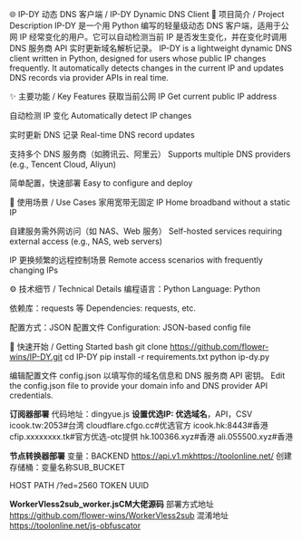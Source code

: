 🌐 IP-DY 动态 DNS 客户端 / IP-DY Dynamic DNS Client
📌 项目简介 / Project Description
IP-DY 是一个用 Python 编写的轻量级动态 DNS 客户端，适用于公网 IP 经常变化的用户。它可以自动检测当前 IP 是否发生变化，并在变化时调用 DNS 服务商 API 实时更新域名解析记录。
IP-DY is a lightweight dynamic DNS client written in Python, designed for users whose public IP changes frequently. It automatically detects changes in the current IP and updates DNS records via provider APIs in real time.

✨ 主要功能 / Key Features
获取当前公网 IP
Get current public IP address

自动检测 IP 变化
Automatically detect IP changes

实时更新 DNS 记录
Real-time DNS record updates

支持多个 DNS 服务商（如腾讯云、阿里云）
Supports multiple DNS providers (e.g., Tencent Cloud, Aliyun)

简单配置，快速部署
Easy to configure and deploy

🔧 使用场景 / Use Cases
家用宽带无固定 IP
Home broadband without a static IP

自建服务需外网访问（如 NAS、Web 服务）
Self-hosted services requiring external access (e.g., NAS, web servers)

IP 更换频繁的远程控制场景
Remote access scenarios with frequently changing IPs

⚙️ 技术细节 / Technical Details
编程语言：Python
Language: Python

依赖库：requests 等
Dependencies: requests, etc.

配置方式：JSON 配置文件
Configuration: JSON-based config file

🚀 快速开始 / Getting Started
bash
git clone https://github.com/flower-wins/IP-DY.git
cd IP-DY
pip install -r requirements.txt
python ip-dy.py

编辑配置文件 config.json 以填写你的域名信息和 DNS 服务商 API 密钥。
Edit the config.json file to provide your domain info and DNS provider API credentials.

**订阅器部署**
代码地址：dingyue.js
**设置优选IP: 优选域名**，API，CSV
icook.tw:2053#台湾
cloudflare.cfgo.cc#优选官方
icook.hk:8443#香港
cfip.xxxxxxxx.tk#官方优选-otc提供
hk.100366.xyz#香港
ali.055500.xyz#香港

**节点转换器部署**
变量：BACKEND https://api.v1.mkhttps://toolonline.net/
创建存储桶：变量名称SUB_BUCKET

HOST
PATH
/?ed=2560
TOKEN
UUID

**WorkerVless2sub_worker.jsCM大佬源码**
部署方式地址
https://github.com/flower-wins/WorkerVless2sub
混淆地址
https://toolonline.net/js-obfuscator
